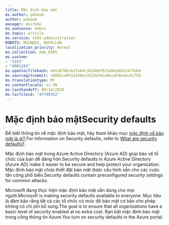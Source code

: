 ```yaml
---
title: Mặc định bảo mật
ms.author: pebaum
author: pebaum
manager: mnirkhe
ms.audience: Admin
ms.topic: article
ms.service: o365-administration
ROBOTS: NOINDEX, NOFOLLOW
localization_priority: Normal
ms.collection: Adm_O365
ms.custom:
- "3153"
- "9001193"
ms.openlocfilehash: e0136705cb17e69c3b26bbf621ebb10852477eb9
ms.sourcegitcommit: c6692ce0fa1358ec3529e59ca0ecdfdea4cdc759
ms.translationtype: MT
ms.contentlocale: vi-VN
ms.lasthandoff: 09/14/2020
ms.locfileid: "47740352"
---
```

# <a name="security-defaults"></a><span data-ttu-id="ea68f-102">Mặc định bảo mật</span><span class="sxs-lookup"><span data-stu-id="ea68f-102">Security defaults</span></span>

<span data-ttu-id="ea68f-103">Để biết thông tin về mặc định bảo mật, hãy tham khảo mục [mặc định về bảo mật là gì?](https://docs.microsoft.com/azure/active-directory/conditional-access/concept-conditional-access-security-defaults).</span><span class="sxs-lookup"><span data-stu-id="ea68f-103">For information on Security defaults, refer to [What are security defaults?](https://docs.microsoft.com/azure/active-directory/conditional-access/concept-conditional-access-security-defaults).</span></span>

<span data-ttu-id="ea68f-104">Mặc định bảo mật trong Azure Active Directory (Azure AD) giúp bảo vệ tổ chức của bạn dễ dàng hơn.</span><span class="sxs-lookup"><span data-stu-id="ea68f-104">Security defaults in Azure Active Directory (Azure AD) make it easier to be secure and help protect your organization.</span></span> <span data-ttu-id="ea68f-105">Mặc định bảo mật chứa thiết đặt bảo mật được cấu hình sẵn cho các cuộc tấn công phổ biến.</span><span class="sxs-lookup"><span data-stu-id="ea68f-105">Security defaults contain preconfigured security settings for common attacks.</span></span>

<span data-ttu-id="ea68f-106">Microsoft đang thực hiện mặc định bảo mật sẵn dùng cho mọi người.</span><span class="sxs-lookup"><span data-stu-id="ea68f-106">Microsoft is making security defaults available to everyone.</span></span> <span data-ttu-id="ea68f-107">Mục tiêu là đảm bảo rằng tất cả các tổ chức có mức độ bảo mật cơ bản cho phép không có chi phí bổ sung.</span><span class="sxs-lookup"><span data-stu-id="ea68f-107">The goal is to ensure that all organizations have a basic level of security enabled at no extra cost.</span></span> <span data-ttu-id="ea68f-108">Bạn bật mặc định bảo mật trong cổng thông tin Azure.</span><span class="sxs-lookup"><span data-stu-id="ea68f-108">You turn on security defaults in the Azure portal.</span></span>

